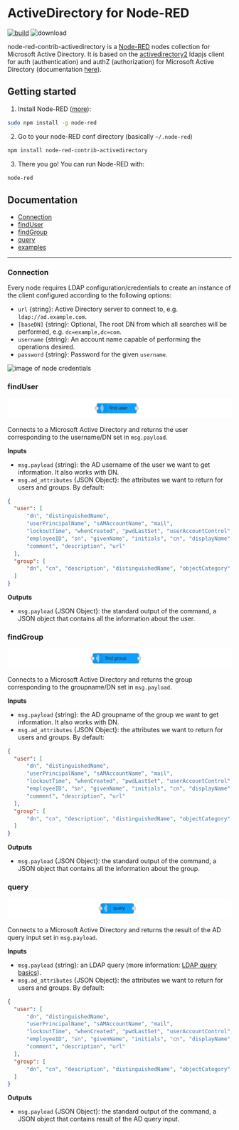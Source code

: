 ActiveDirectory for Node-RED
=========

[![build](https://api.travis-ci.org/NoeSamaille/node-red-contrib-activedirectory.svg?branch=master)](https://travis-ci.org/NoeSamaille/node-red-contrib-activedirectory)
![download](https://img.shields.io/npm/dm/node-red-contrib-activedirectory.svg)



node-red-contrib-activedirectory is a [Node-RED](https://nodered.org/) nodes collection for Microsoft Active Directory. It is based on the [activedirectory2](https://www.npmjs.com/package/activedirectory2) ldapjs client for auth (authentication) and authZ (authorization) for Microsoft Active Directory (documentation [here](https://www.npmjs.com/package/activedirectory2)).

Getting started
--------------

1. Install Node-RED ([more](https://nodered.org/docs/getting-started/installation)):
```sh
sudo npm install -g node-red
```
2. Go to your node-RED conf directory (basically `~/.node-red`)
```sh
npm install node-red-contrib-activedirectory
```
3. There you go! You can run Node-RED with:
```sh
node-red
```

Documentation
--------------
+ [Connection](#connection)
+ [findUser](#finduser)
+ [findGroup](#findgroup)
+ [query](#query)
+ [examples](https://github.com/NoeSamaille/node-red-contrib-activedirectory/wiki/Examples)

---------------------------------------

<a id="connection"></a>
### Connection

Every node requires LDAP configuration/credentials to create an instance of the client configured according to the following options:
+ `url` {string}: Active Directory server to connect to, e.g. `ldap://ad.example.com`.
+ `[baseDN]` {string}: Optional, The root DN from which all searches will be performed, e.g. `dc=example,dc=com`.
+ `username` {string}: An account name capable of performing the operations desired.
+ `password` {string}: Password for the given `username`.

![image of node credentials](https://github.com/NoeSamaille/node-red-contrib-activedirectory/blob/master/images/node_credentials.png)

<a id="finduser"></a>
### findUser

![image of node finduser](https://github.com/NoeSamaille/node-red-contrib-activedirectory/blob/master/images/node_finduser.png)

Connects to a Microsoft Active Directory and returns the user corresponding to the username/DN set in `msg.payload`.

__Inputs__

+ `msg.payload` {string}: the AD username of the user we want to get information. It also works with DN.
+ `msg.ad_attributes` {JSON Object}: the attributes we want to return for users and groups. By default:
```json
{
  "user": [
      "dn", "distinguishedName",
      "userPrincipalName", "sAMAccountName", "mail",
      "lockoutTime", "whenCreated", "pwdLastSet", "userAccountControl",
      "employeeID", "sn", "givenName", "initials", "cn", "displayName",
      "comment", "description", "url"
  ],
  "group": [
      "dn", "cn", "description", "distinguishedName", "objectCategory"
  ]
}
```

__Outputs__

+ `msg.payload` {JSON Object}: the standard output of the command, a JSON object that contains all the information about the user.

<a id="findgroup"></a>
### findGroup

![image of node findgroup](https://github.com/NoeSamaille/node-red-contrib-activedirectory/blob/master/images/node_findgroup.png)

Connects to a Microsoft Active Directory and returns the group corresponding to the groupname/DN set in `msg.payload`.

__Inputs__

+ `msg.payload` {string}: the AD groupname of the group we want to get information. It also works with DN.
+ `msg.ad_attributes` {JSON Object}: the attributes we want to return for users and groups. By default:
```json
{
  "user": [
      "dn", "distinguishedName",
      "userPrincipalName", "sAMAccountName", "mail",
      "lockoutTime", "whenCreated", "pwdLastSet", "userAccountControl",
      "employeeID", "sn", "givenName", "initials", "cn", "displayName",
      "comment", "description", "url"
  ],
  "group": [
      "dn", "cn", "description", "distinguishedName", "objectCategory"
  ]
}
```

__Outputs__

+ `msg.payload` {JSON Object}: the standard output of the command, a JSON object that contains all the information about the group.

<a id="query"></a>
### query

![image of node query](https://github.com/NoeSamaille/node-red-contrib-activedirectory/blob/master/images/node_query.png)

Connects to a Microsoft Active Directory and returns the result of the AD query input set in `msg.payload`.

__Inputs__
+ `msg.payload` {string}: an LDAP query (more information: [LDAP query basics](https://technet.microsoft.com/en-us/library/aa996205(v=exchg.65).aspx)).
+ `msg.ad_attributes` {JSON Object}: the attributes we want to return for users and groups. By default:
```json
{
  "user": [
      "dn", "distinguishedName",
      "userPrincipalName", "sAMAccountName", "mail",
      "lockoutTime", "whenCreated", "pwdLastSet", "userAccountControl",
      "employeeID", "sn", "givenName", "initials", "cn", "displayName",
      "comment", "description", "url"
  ],
  "group": [
      "dn", "cn", "description", "distinguishedName", "objectCategory"
  ]
}
```

__Outputs__

+ `msg.payload` {JSON Object}: the standard output of the command, a JSON object that contains result of the AD query input.

